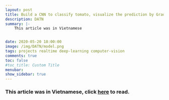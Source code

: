 ```yaml
---
layout: post
title: Build a CNN to classify tomato, visualize the prediction by Grad-CAM, deploy on Raspberry
description: DATN
summary: |-
    This article was in Vietnamese


date: 2020-05-20 18:00:00
image: /img/DATN/model.png
tags: projects realtime deep-learning computer-vision
comments: true
toc: false
#toc_title: Custom Title
menubar: 
show_sidebar: true
---
```


<h3>
This article was in Vietnamese, click <a href="{{ 'https://phattruongai.github.io/vi' | append: page.url }}">here</a> to read.
</h3>